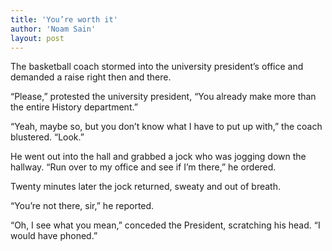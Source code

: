 ```yaml
---
title: 'You’re worth it'
author: 'Noam Sain'
layout: post
---
```


The basketball coach stormed into the university president’s office and demanded a raise right then and there.

“Please,” protested the university president, “You already make more than the entire History department.”

“Yeah, maybe so, but you don’t know what I have to put up with,” the coach blustered. “Look.”

He went out into the hall and grabbed a jock who was jogging down the hallway. “Run over to my office and see if I’m there,” he ordered.

Twenty minutes later the jock returned, sweaty and out of breath.

“You’re not there, sir,” he reported.

“Oh, I see what you mean,” conceded the President, scratching his head. “I would have phoned.”

